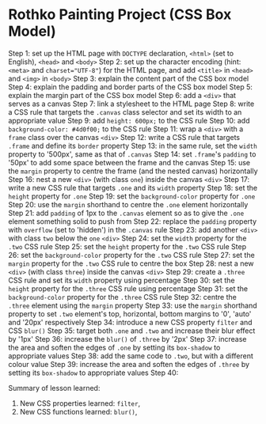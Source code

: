 # Rothko Painting Project (CSS Box Model)

Step 1: set up the HTML page with `DOCTYPE` declaration, `<html>` (set to
        English), `<head>` and `<body>`
Step 2: set up the character encoding (hint: `<meta>` and `charset="UTF-8"`) for
        the HTML page, and add `<title>` in `<head>` and `<img>` in `<body>`
Step 3: explain the content part of the CSS box model
Step 4: explain the padding and border parts of the CSS box model
Step 5: explain the margin part of the CSS box model
Step 6: add a `<div>` that serves as a canvas
Step 7: link a stylesheet to the HTML page
Step 8: write a CSS rule that targets the `.canvas` class selector and set its
        width to an appropriate value
Step 9: add `height: 600px;` to the CSS rule
Step 10: add `background-color: #4d0f00;` to the CSS rule
Step 11: wrap a `<div>` with a `frame` class over the canvas `<div>`
Step 12: write a CSS rule that targets `.frame` and define its `border` property
Step 13: in the same rule, set the `width` property to '500px', same as that of
         `.canvas`
Step 14: set `.frame`'s `padding` to '50px' to add some space between the frame
         and the canvas
Step 15: use the `margin` property to centre the frame (and the nested canvas)
         horizontally
Step 16: nest a new `<div>` (with class `one`) inside the canvas `<div>`
Step 17: write a new CSS rule that targets `.one` and its `width` property
Step 18: set the `height` property for `.one`
Step 19: set the `background-color` property for `.one`
Step 20: use the `margin` shorthand to centre the `.one` element horizontally
Step 21: add `padding` of 1px to the `.canvas` element so as to give the `.one`
         element something solid to push from
Step 22: replace the `padding` property with `overflow` (set to 'hidden') in
         the `.canvas` rule
Step 23: add another `<div>` with class `two` below the `one` `<div>`
Step 24: set the `width` property for the `.two` CSS rule
Step 25: set the `height` property for the `.two` CSS rule
Step 26: set the `background-color` property for the `.two` CSS rule
Step 27: set the `margin` property for the `.two` CSS rule to centre the box
Step 28: nest a new `<div>` (with class `three`) inside the canvas `<div>`
Step 29: create a `.three` CSS rule and set its `width` property using
         percentage
Step 30: set the `height` property for the `.three` CSS rule using percentage
Step 31: set the `background-color` property for the `.three` CSS rule
Step 32: centre the `.three` element using the `margin` property
Step 33: use the `margin` shorthand property to set `.two` element's top,
         horizontal, bottom margins to '0', 'auto' and '20px' respectively
Step 34: introduce a new CSS property `filter` and CSS `blur()`
Step 35: target both `.one` and `.two` and increase their blur effect by '1px'
Step 36: increase the `blur()` of `.three` by '2px'
Step 37: increase the area and soften the edges of `.one` by setting its
         `box-shadow` to appropriate values
Step 38: add the same code to `.two`, but with a different colour value
Step 39: increase the area and soften the edges of `.three` by setting its
         `box-shadow` to appropriate values
Step 40:

Summary of lesson learned:

1. New CSS properties learned: `filter`,
2. New CSS functions learned: `blur()`,
